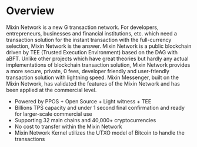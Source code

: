 # Overview

Mixin Network is a new G transaction network. For developers, entrepreneurs, businesses and financial institutions, etc. which need a transaction solution for the instant transaction with the full-currency selection, Mixin Network is the answer. Mixin Network is a public blockchain driven by TEE (Trusted Execution Environment) based on the DAG with aBFT. Unlike other projects which have great theories but hardly any actual implementations of blockchain transaction solution, Mixin Network provides a more secure, private, 0 fees, developer friendly and user-friendly transaction solution with lightning speed. Mixin Messenger, built on the Mixin Network, has validated the features of the Mixin Network and has been applied at the commercial level.

- Powered by PPOS + Open Source + Light witness + TEE
- Billions TPS capacity and under 1 second final confirmation and ready for larger-scale commercial use
- Supporting 32 main chains and 40,000+ cryptocurrencies
- No cost to transfer within the Mixin Network
- Mixin Network Kernel utilizes the UTXO model of Bitcoin to handle the transactions